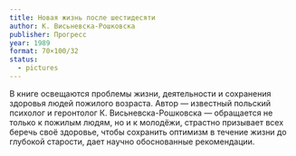 ```yaml
---
title: Новая жизнь после шестидесяти
author: К. Висьневска-Рошковска
publisher: Прогресс
year: 1989
format: 70×100/32
status:
  - pictures
---
```


В книге освещаются проблемы жизни, деятельности и сохранения здоровья людей пожилого возраста. Автор — известный польский психолог и геронтолог К. Висьневска-Рошковска — обращается не только к пожилым людям, но и к молодёжи, страстно призывает всех беречь своё здоровье, чтобы сохранить оптимизм в течение жизни до глубокой старости, дает научно обоснованные рекомендации.
